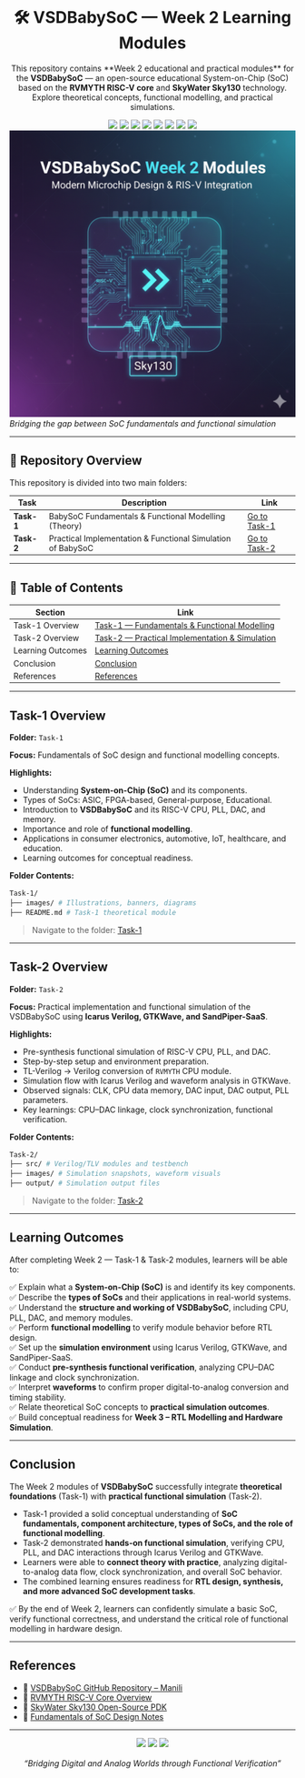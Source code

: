 <div align="center">
  <h1>🛠️ VSDBabySoC — Week 2 Learning Modules</h1>
  <p>
    This repository contains **Week 2 educational and practical modules** for the  
    <b>VSDBabySoC</b> — an open-source educational System-on-Chip (SoC) based on the  
    <b>RVMYTH RISC-V core</b> and <b>SkyWater Sky130</b> technology.  
    Explore theoretical concepts, functional modelling, and practical simulations.  
  </p>
    <!-- Badges -->
  <img src="https://img.shields.io/badge/Week2-BabySoC_Fundamentals-blue?style=for-the-badge" />
  <img src="https://img.shields.io/badge/SoC-Design_Concepts-green?style=for-the-badge" />
  <img src="https://img.shields.io/badge/RISC--V-VSDBabySoC-red?style=for-the-badge" />
  <img src="https://img.shields.io/badge/Technology-Sky130-lightgrey?style=for-the-badge" />
  <img src="https://img.shields.io/badge/Week2-Functional_Simulation-blue?style=for-the-badge" />
  <img src="https://img.shields.io/badge/SoC-BabySoC-green?style=for-the-badge" />
  <img src="https://img.shields.io/badge/RISC--V-CPU_Core-red?style=for-the-badge" />
  <img src="https://img.shields.io/badge/Tools-IcarusVerilog|GTKWave-blue?style=for-the-badge" />
</div>
  <img src="images/week2banner.png" alt="VSDBabySoC Banner" width="1000"/>
  <br/>
  <em>Bridging the gap between SoC fundamentals and functional simulation</em>


---

## 📁 Repository Overview

This repository is divided into two main folders:

| Task | Description | Link |
|------|-------------|------|
| **Task-1** | BabySoC Fundamentals & Functional Modelling (Theory) | [Go to Task-1](./Task-1) |
| **Task-2** | Practical Implementation & Functional Simulation of BabySoC | [Go to Task-2](./Task-2) |

---

## 📖 Table of Contents

| Section | Link |
|---------|------|
| Task-1 Overview | [Task-1 — Fundamentals & Functional Modelling](#task-1-overview) |
| Task-2 Overview | [Task-2 — Practical Implementation & Simulation](#task-2-overview) |
| Learning Outcomes | [Learning Outcomes](#learning-outcomes) |
| Conclusion | [Conclusion](#conclusion) |
| References | [References](#references) |


---

## Task-1 Overview

**Folder:** `Task-1`  

**Focus:** Fundamentals of SoC design and functional modelling concepts.

**Highlights:**
- Understanding **System-on-Chip (SoC)** and its components.
- Types of SoCs: ASIC, FPGA-based, General-purpose, Educational.
- Introduction to **VSDBabySoC** and its RISC-V CPU, PLL, DAC, and memory.
- Importance and role of **functional modelling**.
- Applications in consumer electronics, automotive, IoT, healthcare, and education.
- Learning outcomes for conceptual readiness.

**Folder Contents:**
```bash
Task-1/
├── images/ # Illustrations, banners, diagrams
├── README.md # Task-1 theoretical module
```

> Navigate to the folder: [Task-1](./Task-1)

---

## Task-2 Overview

**Folder:** `Task-2`  

**Focus:** Practical implementation and functional simulation of the VSDBabySoC using **Icarus Verilog, GTKWave, and SandPiper-SaaS**.

**Highlights:**
- Pre-synthesis functional simulation of RISC-V CPU, PLL, and DAC.
- Step-by-step setup and environment preparation.
- TL-Verilog → Verilog conversion of `RVMYTH` CPU module.
- Simulation flow with Icarus Verilog and waveform analysis in GTKWave.
- Observed signals: CLK, CPU data memory, DAC input, DAC output, PLL parameters.
- Key learnings: CPU–DAC linkage, clock synchronization, functional verification.

**Folder Contents:**
```bash
Task-2/
├── src/ # Verilog/TLV modules and testbench
├── images/ # Simulation snapshots, waveform visuals
├── output/ # Simulation output files
```


> Navigate to the folder: [Task-2](./Task-2)

---
## Learning Outcomes

After completing Week 2 — Task-1 & Task-2 modules, learners will be able to:

✅ Explain what a **System-on-Chip (SoC)** is and identify its key components.  
✅ Describe the **types of SoCs** and their applications in real-world systems.  
✅ Understand the **structure and working of VSDBabySoC**, including CPU, PLL, DAC, and memory modules.  
✅ Perform **functional modelling** to verify module behavior before RTL design.  
✅ Set up the **simulation environment** using Icarus Verilog, GTKWave, and SandPiper-SaaS.  
✅ Conduct **pre-synthesis functional verification**, analyzing CPU–DAC linkage and clock synchronization.  
✅ Interpret **waveforms** to confirm proper digital-to-analog conversion and timing stability.  
✅ Relate theoretical SoC concepts to **practical simulation outcomes**.  
✅ Build conceptual readiness for **Week 3 – RTL Modelling and Hardware Simulation**.

---

## Conclusion

The Week 2 modules of **VSDBabySoC** successfully integrate **theoretical foundations** (Task-1) with **practical functional simulation** (Task-2).  

- Task-1 provided a solid conceptual understanding of **SoC fundamentals, component architecture, types of SoCs, and the role of functional modelling**.  
- Task-2 demonstrated **hands-on functional simulation**, verifying CPU, PLL, and DAC interactions through Icarus Verilog and GTKWave.  
- Learners were able to **connect theory with practice**, analyzing digital-to-analog data flow, clock synchronization, and overall SoC behavior.  
- The combined learning ensures readiness for **RTL design, synthesis, and more advanced SoC development tasks**.  

✅ By the end of Week 2, learners can confidently simulate a basic SoC, verify functional correctness, and understand the critical role of functional modelling in hardware design.

---
## References

- 📘 [VSDBabySoC GitHub Repository – Manili](https://github.com/manili/VSDBabySoC)  
- 📗 [RVMYTH RISC-V Core Overview](https://github.com/shivanishah269/riscv-myth)  
- 📙 [SkyWater Sky130 Open-Source PDK](https://skywater-pdk.readthedocs.io/en/main/)  
- 📘 [Fundamentals of SoC Design Notes](https://github.com/hemanthkumardm/SFAL-VSD-SoCJourney/tree/main/11.%20Fundamentals%20of%20SoC%20Design)  

---

<div align="center">
  <img src="https://img.shields.io/badge/Simulation-Completed-success?style=for-the-badge" />
  <img src="https://img.shields.io/badge/Tools-IcarusVerilog%20|%20GTKWave%20|%20SandPiper-blue?style=for-the-badge" />
  <img src="https://img.shields.io/badge/Technology-Sky130-lightgrey?style=for-the-badge" />
  <br/><br/>
  <em>“Bridging Digital and Analog Worlds through Functional Verification”</em>
</div>
